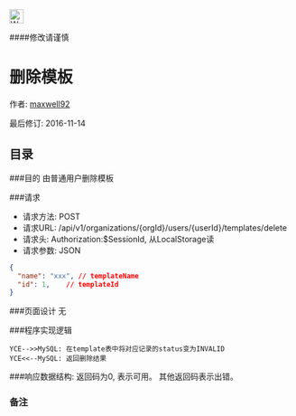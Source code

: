 <img src="http://kubernetes.io/kubernetes/img/warning.png" alt="WARNING" width="25" height="25"> 

####修改请谨慎

删除模板
==============

作者: [maxwell92](https://github.com/maxwell92)

最后修订: 2016-11-14

目录
--------------
###目的
由普通用户删除模板

###请求

* 请求方法: POST 
* 请求URL: /api/v1/organizations/{orgId}/users/{userId}/templates/delete
* 请求头: Authorization:$SessionId, 从LocalStorage读  
* 请求参数: 
JSON
```json
{
  "name": "xxx", // templateName
  "id": 1,    // templateId
}
```


###页面设计 
无


###程序实现逻辑
```Title: 删除模板 
YCE-->>MySQL: 在template表中将对应记录的status变为INVALID
YCE<<--MySQL: 返回删除结果 
```

###响应数据结构: 
返回码为0, 表示可用。
其他返回码表示出错。

### 备注